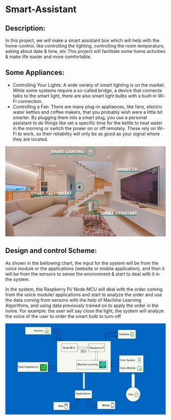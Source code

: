 # Smart-Assistant

## Description:
In this project, we will make a smart assistant box which will help with the home-control, like controlling the lighting, controlling the room temperature, asking about date & time, etc This project will facilitate some home activities & make life easier and more comfortable.

## Some Appliances:
* Controlling Your Lights: A wide variety of smart lighting is on the market. While some systems require a so-called bridge, a device that connects talks to the smart light, there are also smart light bulbs with a built-in Wi-Fi connection.
* Controlling a Fan: There are many plug-in appliances, like fans, electric water kettles and coffee makers, that you probably wish were a little bit
smarter. By plugging them into a smart plug, you use a personal assistant to do things like set a specific time for the kettle to heat water in the morning or switch the power on or off remotely. These rely on Wi-Fi to work, so their reliability will only be as good as your signal where they are located.

![img.png](images/img.png)

## Design and control Scheme:
As shown in the bellowing chart, the input for the system will be from the voice module or the applications (website or mobile application), and then it will be from the sensors to sense the environment & start to deal with it in the system.

In the system, the Raspberry Pi/ Node MCU will deal with the order coming from the voice module/ applications and start to analyze the order and use the data coming from sensors with the help of Machine Learning Algorithms, 
and using data previously trained on to apply the order in the home. For example: the user will say close the light, the system will analyze the voice of the user to order the smart bulb to turn-off

![img_1.png](images/img_1.png)
